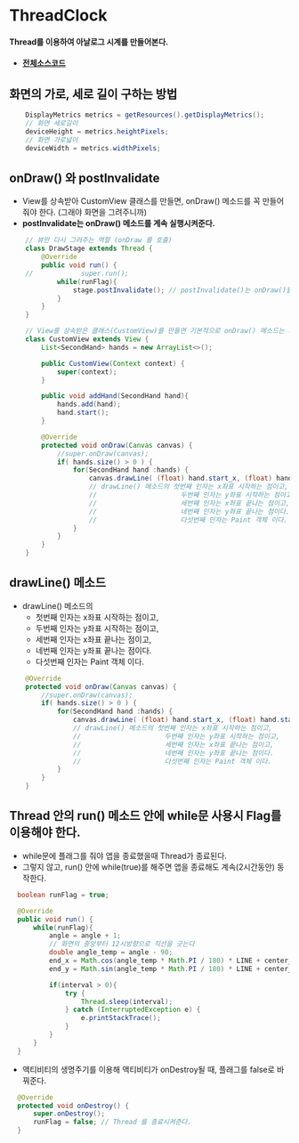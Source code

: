 # ThreadClock
#### Thread를 이용하여 아날로그 시계를 만들어본다.
- **[전체소스코드](https://github.com/mdy0501/Study/blob/master/Android/Mini%20Project/ThreadClock/app/src/main/java/com/mdy/android/threadclock/MainActivity.java)**


## 화면의 가로, 세로 길이 구하는 방법
```java
    DisplayMetrics metrics = getResources().getDisplayMetrics();
    // 화면 세로길이
    deviceHeight = metrics.heightPixels;
    // 화면 가로넓이
    deviceWidth = metrics.widthPixels;
```




## onDraw() 와 postInvalidate
- View를 상속받아 CustomView 클래스를 만들면, onDraw() 메소드를 꼭 만들어줘야 한다.
  (그래야 화면을 그려주니까)
- **postInvalidate는 onDraw() 메소드를 계속 실행시켜준다.**
```java
    // 뷰만 다시 그려주는 역할 (onDraw 를 호출)
    class DrawStage extends Thread {
        @Override
        public void run() {
    //            super.run();
            while(runFlag){
                stage.postInvalidate(); // postInvalidate()는 onDraw()를 호출해준다.
            }
        }
    }

    // View를 상속받은 클래스(CustomView)를 만들면 기본적으로 onDraw() 메소드는 가지고 있어야 한다
    class CustomView extends View {
        List<SecondHand> hands = new ArrayList<>();

        public CustomView(Context context) {
            super(context);
        }

        public void addHand(SecondHand hand){
            hands.add(hand);
            hand.start();
        }

        @Override
        protected void onDraw(Canvas canvas) {
            //super.onDraw(canvas);
            if( hands.size() > 0 ) {
                for(SecondHand hand :hands) {
                    canvas.drawLine( (float) hand.start_x, (float) hand.start_y, (float) hand.end_x, (float) hand.end_y, hand.paint );
                    // drawLine() 메소드의 첫번째 인자는 x좌표 시작하는 점이고,
                    //                     두번째 인자는 y좌표 시작하는 점이고,
                    //                     세번째 인자는 x좌표 끝나는 점이고,
                    //                     네번째 인자는 y좌표 끝나는 점이다.
                    //                     다섯번째 인자는 Paint 객체 이다.
                }
            }
        }
    }
```




## drawLine() 메소드
- drawLine() 메소드의
  - 첫번째 인자는 x좌표 시작하는 점이고,
  - 두번째 인자는 y좌표 시작하는 점이고,
  - 세번째 인자는 x좌표 끝나는 점이고,
  - 네번째 인자는 y좌표 끝나는 점이다.
  - 다섯번째 인자는 Paint 객체 이다.

```java
    @Override
    protected void onDraw(Canvas canvas) {
        //super.onDraw(canvas);
        if( hands.size() > 0 ) {
            for(SecondHand hand :hands) {
                canvas.drawLine( (float) hand.start_x, (float) hand.start_y, (float) hand.end_x, (float) hand.end_y, hand.paint );
                // drawLine() 메소드의 첫번째 인자는 x좌표 시작하는 점이고,
                //                     두번째 인자는 y좌표 시작하는 점이고,
                //                     세번째 인자는 x좌표 끝나는 점이고,
                //                     네번째 인자는 y좌표 끝나는 점이다.
                //                     다섯번째 인자는 Paint 객체 이다.
            }
        }
    }
```





## Thread 안의 run() 메소드 안에 while문 사용시 Flag를 이용해야 한다.
- while문에 플래그를 줘야 앱을 종료했을때 Thread가 종료된다.
- 그렇지 않고, run() 안에 while(true)를 해주면 앱을 종료해도 계속(2시간동안) 동작한다.

```java
  boolean runFlag = true;
```

```java
  @Override
  public void run() {
      while(runFlag){
          angle = angle + 1;
          // 화면의 중앙부터 12시방향으로 직선을 긋는다
          double angle_temp = angle - 90;
          end_x = Math.cos(angle_temp * Math.PI / 180) * LINE + center_x; // x좌표 구하는 식
          end_y = Math.sin(angle_temp * Math.PI / 180) * LINE + center_y; // y좌표 구하는 식

          if(interval > 0){
              try {
                  Thread.sleep(interval);
              } catch (InterruptedException e) {
                  e.printStackTrace();
              }
          }
      }
  }
```
- 액티비티의 생명주기를 이용해 액티비티가 onDestroy될 때, 플래그를 false로 바꿔준다.
```java
  @Override
  protected void onDestroy() {
      super.onDestroy();
      runFlag = false; // Thread 를 종료시켜준다.
  }
```
